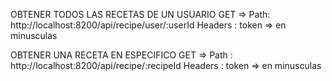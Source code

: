 OBTENER TODOS LAS RECETAS DE UN USUARIO
GET => Path: http://localhost:8200/api/recipe/user/:userId
Headers : token => en minusculas

OBTENER UNA RECETA EN ESPECIFICO
GET => Path : http://localhost:8200/api/recipe/:recipeId
Headers : token => en minusculas